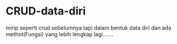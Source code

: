 # CRUD-data-diri
mirip seperti crud sebelumnya tapi dalam bentuk data diri dan ada methot(Fungsi) yang lebih lengkap lagi.......
